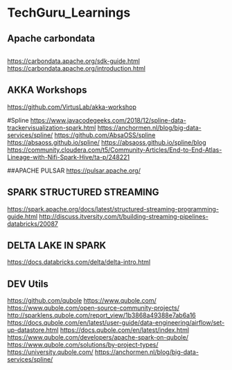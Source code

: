 # TechGuru_Learnings


## Apache  carbondata
``` CarbonData is a fully indexed columnar and Hadoop native data-store for processing heavy analytical workloads and detailed queries on big data with Spark SQL. CarbonData allows faster interactive queries over PetaBytes of data.
```
https://carbondata.apache.org/sdk-guide.html
https://carbondata.apache.org/introduction.html

## AKKA Workshops
https://github.com/VirtusLab/akka-workshop

#Spline 
https://www.javacodegeeks.com/2018/12/spline-data-trackervisualization-spark.html
https://anchormen.nl/blog/big-data-services/spline/
https://github.com/AbsaOSS/spline
https://absaoss.github.io/spline/
https://absaoss.github.io/spline/blog
https://community.cloudera.com/t5/Community-Articles/End-to-End-Atlas-Lineage-with-Nifi-Spark-Hive/ta-p/248221


##APACHE PULSAR
https://pulsar.apache.org/

## SPARK STRUCTURED STREAMING
https://spark.apache.org/docs/latest/structured-streaming-programming-guide.html
http://discuss.itversity.com/t/building-streaming-pipelines-databricks/20087

## DELTA LAKE IN SPARK
https://docs.databricks.com/delta/delta-intro.html

## DEV Utils 
https://github.com/qubole
https://www.qubole.com/
https://www.qubole.com/open-source-community-projects/
http://sparklens.qubole.com/report_view/1b3868a49388e7ab6a16
https://docs.qubole.com/en/latest/user-guide/data-engineering/airflow/set-up-datastore.html
https://docs.qubole.com/en/latest/index.html
https://www.qubole.com/developers/apache-spark-on-qubole/
https://www.qubole.com/solutions/by-project-types/
https://university.qubole.com/
https://anchormen.nl/blog/big-data-services/spline/ 
